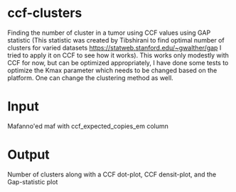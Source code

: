 # ccf-clusters
Finding the number of cluster in a tumor using CCF values using GAP statistic (This statistic was created by Tibshirani to find optimal number of clusters for varied datasets https://statweb.stanford.edu/~gwalther/gap I tried to apply it on CCF to see how it works). This works only modestly with CCF for now, but can be optimized appropriately, I have done some tests to optimize the Kmax parameter which needs to be changed based on the platform. One can change the clustering method as well.

# Input
Mafanno'ed maf with ccf_expected_copies_em column

# Output
Number of clusters along with a CCF dot-plot, CCF densit-plot, and the Gap-statistic plot

